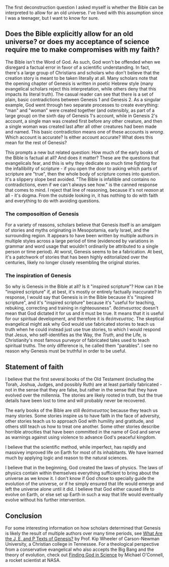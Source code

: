 The first deconstruction question I asked myself is whether the Bible can be interpreted to allow for an old universe. I've lived with this assumption since I was a teenager, but I want to know for sure.

## Does the Bible explicitly allow for an old universe? or does my acceptance of science require me to make compromises with my faith?

The Bible isn't the Word of God. As such, God won't be offended when we disregard a factual error in favor of a scientific understanding. In fact, there's a large group of Christians and scholars who don't believe that the creation story is meant to be taken literally at all. Many scholars note that the opening chapter of Genesis is written in poetic Hebrew style (many evangelical scholars reject this interpretation, while others deny that this impacts its literal truth). The casual reader can see that there is a set of plain, basic contradictions between Genesis 1 and Genesis 2. As a singular example, God went through two separate processes to create everything: "man" and "woman" were created together (and ostensibly, as part of a large group) on the sixth day of Genesis 1's account, while in Genesis 2's account, a single man was created first before any other creature, and then a single woman was created last after all other creatures had been made and named. This basic contradiction means one of these accounts is *wrong*. Which account is accurate? Is either account accurate? What does this mean for the rest of Genesis?

This prompts a new but related question: How much of the early books of the Bible is factual at all? And does it matter? These are the questions that evangelicals fear, and this is why they dedicate so much time fighting for the infallibility of scripture - if you open the door to asking which parts of scripture are "true", then the whole body of scripture comes into question. It's a slippery slope best avoided. "The Bible is infallible and contains no contradictions, even if we can't always see how." is the canned response that comes to mind. I reject that line of reasoning, because it's not *reason* at all - it's dogma. From the outside looking in, it has nothing to do with faith and everything to do with avoiding questions.

### The composoition of Genesis

For a variety of reasons, scholars believe that Genesis itself is an amalgam of stories and myths originating in Mesopotamia, early Israel, and the surrounding region. It appears to have been written by multiple authors in multiple styles across a large period of time (evidenced by variations in grammar and word usage that wouldn't ordinarily be attributed to a single person or time period). At worst, Genesis seems to be a fabrication. At best, it's a patchwork of stories that has been highly editorialized over the centuries, likely no longer closely resembling the original stories.

### The inspiration of Genesis

So why is Genesis in the Bible at all? Is it "inspired scripture"? How can it be "inspired scripture" if, at best, it's mostly or entirely factually inaccurate? In response, I would say that Genesis is in the Bible because it's "inspired scripture", and it's "inspired scripture" because it's "useful for teaching, rebuking, correcting and training in righteousness". *θεόπνευστος* doesn't mean that God dictated it for us and it must be true. It means that it is useful for our spiritual development, and therefore it is *θεόπνευστος*. The skeptical evangelical might ask why God would use fabricated stories to teach us truth when he could instead just use true stories, to which I would respond that Jesus, who self-identifies as the Way, the *Truth*, and the Life, is Christianity's most famous purveyor of fabricated tales used to teach spiritual truths. The only difference is, he called them "parables". I see no reason why Genesis must be truthful in order to be useful.

## Statement of faith

I believe that the first several books of the Old Testament (including the Torah, Joshua, Judges, and possibly Ruth) are at least partially fabricated - not in the sense that they are false, but rather in the sense that they have evolved over the millennia. The stories are likely rooted in truth, but the true details have been lost to time and will probably never be recovered.

The early books of the Bible are still *θεόπνευστος* because they teach us many stories. Some stories inspire us to have faith in the face of adversity, other stories teach us to approach God with humility and gratitude, and others still teach us how to treat one another. Some other stories describe horrible atrocities that have been committed in the name of God and serve as warnings against using violence to advance God's peaceful kingdom.

I believe that the scientific method, while imperfect, has rapidly and massivey improved life on Earth for most of its inhabitants. We have learned much by applying logic and reason to the natural sciences.

I believe that in the beginning, God created the laws of physics. The laws of physics contain within themselves everything sufficient to bring about the universe as we know it. I don't know if God chose to specially guide the evolution of the universe, or if he simply ensured that life would emerge and left the universe alone until it did. I believe that God either caused life to evolve on Earth, or else set up Earth in such a way that life would eventually evolve without his further intervention.

## Conclusion

For some interesting information on how scholars determined that Genesis is likely the result of multiple authors over many time periods, see [What Are the J, E, and P Texts of Genesis?](http://web.cn.edu/kwheeler/genesis_texts.html) by Prof. Kip Wheeler of Carson-Newman University, a Christian college in Tennessee. For a theological perspective from a conservative evangelical who also accepts the Big Bang and the theory of evolution, check out [Finding God in Science](https://www.amazon.com/Finding-God-Science-Extraordinary-Non-Illustrated/dp/0997369035) by Michael O'Connell, a rocket scientist at NASA.
